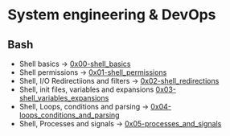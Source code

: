 # System engineering & DevOps

## Bash
* Shell basics -> [0x00-shell_basics](./0x00-shell_basics)
* Shell permissions -> [0x01-shell_permissions](./0x01-shell_permissions)
* Shell, I/O Redirectiions and filters -> [0x02-shell_redirections](./0x02-shell_redirections)
* Shell, init files, variables and expansions [0x03-shell_variables_expansions](./0x03-shell_variables_expansions)
* Shell, Loops, conditions and parsing -> [0x04-loops_conditions_and_parsing](./0x04-loops_conditions_and_parsing)
* Shell, Processes and signals -> [0x05-processes_and_signals](./0x05-processes_and_signals)
